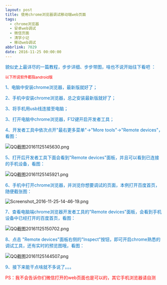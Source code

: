 ```yaml
---
layout: post
title: 使用chrome浏览器调试移动端web页面
tags:
  - chrome浏览器
  - 安卓web调试
  - 微信页面
  - 清学小记
  - 移动web调试
abbrlink: 7029
date: 2016-11-25 00:00:00
---
```


<!-- build time:Sat Jun 23 2018 12:05:15 GMT+0800 (中国标准时间) -->

<span style="color:#0070c0">貌似史上最详尽的一篇教程，步步详细、步步带图，啥也不说开始往下看吧</span> <span style="color:#0070c0">：</span>

<span style="color:#0070c0"><span style="font-size:12px"><span style="font-size:12px;color:red">以下所说软件都指android版</span></span></span>

<span style="color:#0070c0">1、电脑中安装chrome浏览器，最新版就好了；</span>

<span style="color:#0070c0">2、手机中安装chrome浏览器，总之安装最新版就好了；</span>

<span style="color:#0070c0">3、将手机用usb线连接至电脑；</span>

<span style="color:#0070c0">3、打开电脑中chrome浏览器，F12键开启开发者工具；</span>

<span style="color:#0070c0">4、开发者工具中依次点开"最右更多菜单"→"More tools"→"Remote devices"，看图：</span>

![QQ截图20161125145630.png](http://image.bmqy.net/uploads/2016/11/1480057203591808.png "1480057203591808.png")

<span style="color:#0070c0">5、打开后开发者工具下面会看到"Remote devices"面板，并且可以看到已连接的手机设备，看图：</span>

![QQ截图20161125145921.png](http://image.bmqy.net/uploads/2016/11/1480057316714922.png "1480057316714922.png")

<span style="color:#0070c0">6、手机中打开chrome浏览器，并浏览你想要调试的页面，本例打开百度首页，随便截张图：</span>

![Screenshot_2016-11-25-14-46-19.png](http://image.bmqy.net/uploads/2016/11/1480057550794329.png "1480057550794329.png")

<span style="color:#0070c0">7、查看电脑端chrome浏览器开发者工具的"Remote devices"面板，会看到手机设备中已经打开的百度首页，看图：</span>

![QQ截图20161125150702.png](http://image.bmqy.net/uploads/2016/11/1480057765149522.png "1480057765149522.png")

<span style="color:#0070c0">8、点击 <span style="font-size:14px;color:#0070c0">"Remote devices"面板</span>右侧的"Inspect"按钮，即可开启chrome熟悉的调试工具，还有实时的预览图哦，看图：</span>

![QQ截图20161125144507.png](http://image.bmqy.net/uploads/2016/11/1480057830643776.png "1480057830643776.png")

<span style="color:#0070c0">9、接下来能干点啥就不多说了。。。</span>

<span style="color:#0070c0"><span style="color:red">PS：我不会告诉你们微信打开的web页面也是可以的，其它手机浏览器请自测</span></span>
<!-- rebuild by neat -->